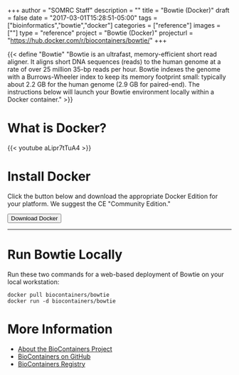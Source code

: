 +++
author = "SOMRC Staff"
description = ""
title = "Bowtie (Docker)"
draft = false
date = "2017-03-01T15:28:51-05:00"
tags = ["bioinformatics","bowtie","docker"]
categories = ["reference"]
images = [""]
type = "reference"
project = "Bowtie (Docker)"
projecturl = "https://hub.docker.com/r/biocontainers/bowtie/"
+++

{{< define "Bowtie" "Bowtie is an ultrafast, memory-efficient short read aligner. It aligns short DNA sequences (reads) to the human genome at a rate of over 25 million 35-bp reads per hour. Bowtie indexes the genome with a Burrows-Wheeler index to keep its memory footprint small: typically about 2.2 GB for the human genome (2.9 GB for paired-end). The instructions below will launch your Bowtie environment locally within a Docker container." >}}

# What is Docker?
{{< youtube aLipr7tTuA4 >}}

# Install Docker

Click the button below and download the appropriate Docker Edition for your platform. We suggest the CE "Community Edition."

[<button class="btn btn-success">Download Docker</button>](https://www.docker.com/)

- - -

# Run Bowtie Locally

Run these two commands for a web-based deployment of Bowtie on your local workstation:

```
docker pull biocontainers/bowtie
docker run -d biocontainers/bowtie
```

# More Information

* [About the BioContainers Project](https://biocontainers.pro/)
* [BioContainers on GitHub](https://github.com/BioContainers/containers)
* [BioContainers Registry](http://biocontainers.pro/registry/#/)
